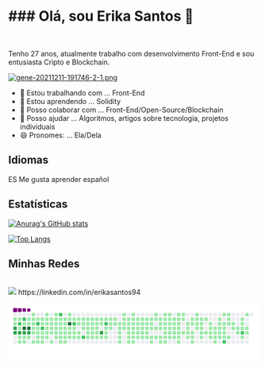 <h1> ### Olá, sou Erika Santos 👋 </h1> <br>
<p>Tenho 27 anos, atualmente trabalho com desenvolvimento Front-End e sou entusiasta Cripto e Blockchain.


[![gene-20211211-191746-2-1.png](https://i.postimg.cc/zfMKL1yS/gene-20211211-191746-2-1.png)](https://postimg.cc/XZfphmcp)

 
- 🔭 Estou trabalhando com ... Front-End
- 🌱 Estou aprendendo ... Solidity 
- 👯 Posso colaborar com ... Front-End/Open-Source/Blockchain
- 🤔 Posso ajudar ... Algoritmos, artigos sobre tecnologia, projetos individuais
- 😄 Pronomes: ... Ela/Dela
 
 <h2> Idiomas </h2>
 ES Me gusta aprender español

<h2> Estatísticas </h2> 

[![Anurag's GitHub stats](https://github-readme-stats.vercel.app/api?username=esantosdev&show_icons=true&theme=dracula)](https://github.com/esantosdev/github-readme-stats)

[![Top Langs](https://github-readme-stats.vercel.app/api/top-langs/?username=esantosdev&theme=cobalt&show_icons=true)](https://github.com/esantosdev/github-readme-stats)


<h2>Minhas Redes </h2> <br>
<img src="https://img.shields.io/badge/LinkedIn-0077B5?style=for-the-badge&logo=linkedin&logoColor=white"> https://linkedin.com/in/erikasantos94

![snake gif](https://github.com/esantosdev/esantosdev/blob/output/github-contribution-grid-snake.gif)
